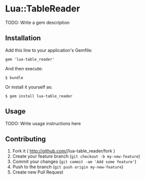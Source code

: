# Lua::TableReader

TODO: Write a gem description

## Installation

Add this line to your application's Gemfile:

    gem 'lua-table_reader'

And then execute:

    $ bundle

Or install it yourself as:

    $ gem install lua-table_reader

## Usage

TODO: Write usage instructions here

## Contributing

1. Fork it ( http://github.com/<my-github-username>/lua-table_reader/fork )
2. Create your feature branch (`git checkout -b my-new-feature`)
3. Commit your changes (`git commit -am 'Add some feature'`)
4. Push to the branch (`git push origin my-new-feature`)
5. Create new Pull Request
